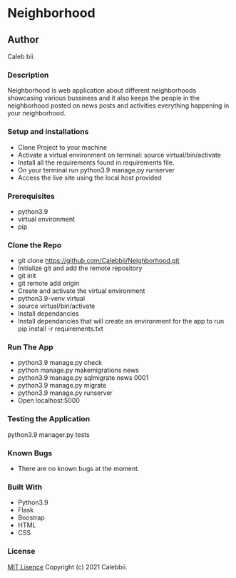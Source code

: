 # Neighborhood

## Author
Caleb bii.
### Description
Neighborhood is web application about different neighborhoods showcasing various bussiness and it also keeps the people in the neighborhood posted on news posts and activities everything happening in your neighborhood.
### Setup and installations
* Clone Project to your machine
* Activate a virtual environment on terminal: source virtual/bin/activate
* Install all the requirements found in requirements file.
* On your terminal run python3.9 manage.py runserver
* Access the live site using the local host provided 
### Prerequisites
* python3.9  
* virtual environment
* pip 
### Clone the Repo 
* git clone https://github.com/Calebbii/Neighborhood.git
* Initialize git and add the remote repository
* git init
* git remote add origin <your-repository-url>
* Create and activate the virtual environment
* python3.9-venv virtual
* source virtual/bin/activate
* Install dependancies
* Install dependancies that will create an environment for the app to run pip install -r requirements.txt
  
### Run The App 
* python3.9 manage.py check
* python manage.py makemigrations news
* python3.9 manage.py sqlmigrate news 0001
* python3.9 manage.py migrate
* python3.9 manage.py runserver 
* Open localhost:5000

### Testing the Application
python3.9 manager.py tests

### Known Bugs
* There are no known bugs at the moment.  

### Built With 
* Python3.9
* Flask
* Boostrap
* HTML
* CSS
### License
[MIT Lisence](https://github.com/Calebbii/Neighborhood/blob/master/LICENSE) Copyright (c) 2021 Calebbii.
